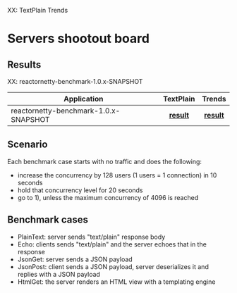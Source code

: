 XX: TextPlain
Trends
# Servers shootout board
## Results
XX: reactornetty-benchmark-1.0.x-SNAPSHOT

| Application  | TextPlain | Trends |
| ---  | :---: | :---: |
| reactornetty-benchmark-1.0.x-SNAPSHOT | [**result**](/tmp/gcp-benchmarks/bench/reactornetty-benchmark-1.0.x-SNAPSHOT/TextPlain/index.html) | [**result**](/tmp/gcp-benchmarks/bench/reactornetty-benchmark-1.0.x-SNAPSHOT/Trends/index.html) |

## Scenario

Each benchmark case starts with no traffic and does the following:

- increase the concurrency by 128 users (1 users = 1 connection) in 10 seconds
- hold that concurrency level for 20 seconds
- go to 1), unless the maximum concurrency of 4096 is reached

## Benchmark cases
- PlainText: server sends "text/plain" response body
- Echo: clients sends "text/plain" and the server echoes that in the response
- JsonGet: server sends a JSON payload
- JsonPost: client sends a JSON payload, server deserializes it and replies with a JSON payload
- HtmlGet: the server renders an HTML view with a templating engine
